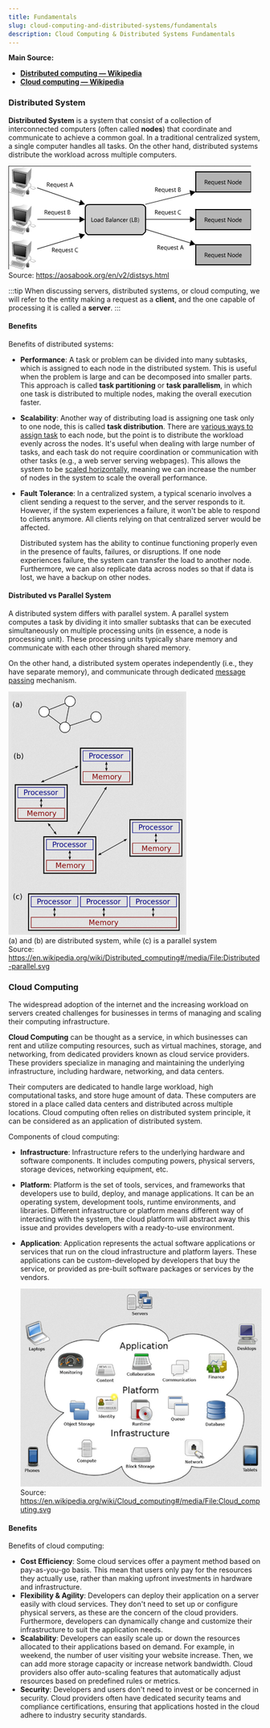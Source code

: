 ```yaml
---
title: Fundamentals
slug: cloud-computing-and-distributed-systems/fundamentals
description: Cloud Computing & Distributed Systems Fundamentals
---
```


**Main Source:**

- **[Distributed computing — Wikipedia](https://en.wikipedia.org/wiki/Distributed_computing)**
- **[Cloud computing — Wikipedia](https://en.wikipedia.org/wiki/Cloud_computing)**

### Distributed System

**Distributed System** is a system that consist of a collection of interconnected computers (often called **nodes**) that coordinate and communicate to achieve a common goal. In a traditional centralized system, a single computer handles all tasks. On the other hand, distributed systems distribute the workload across multiple computers.

![Distributed system](./distributed-system.png)  
Source: https://aosabook.org/en/v2/distsys.html

:::tip
When discussing servers, distributed systems, or cloud computing, we will refer to the entity making a request as a **client**, and the one capable of processing it is called a **server**.
:::

#### Benefits

Benefits of distributed systems:

- **Performance**: A task or problem can be divided into many subtasks, which is assigned to each node in the distributed system. This is useful when the problem is large and can be decomposed into smaller parts. This approach is called **task partitioning** or **task parallelism**, in which one task is distributed to multiple nodes, making the overall execution faster.

- **Scalability**: Another way of distributing load is assigning one task only to one node, this is called **task distribution**. There are [various ways to assign task](/cs-notes/cloud-computing-and-distributed-systems/distributed-systems-communication#coordination) to each node, but the point is to distribute the workload evenly across the nodes. It's useful when dealing with large number of tasks, and each task do not require coordination or communication with other tasks (e.g., a web server serving webpages). This allows the system to be [scaled horizontally](/cs-notes/software-engineering/system-design#scalability), meaning we can increase the number of nodes in the system to scale the overall performance.

- **Fault Tolerance**: In a centralized system, a typical scenario involves a client sending a request to the server, and the server responds to it. However, if the system experiences a failure, it won't be able to respond to clients anymore. All clients relying on that centralized server would be affected.

  Distributed system has the ability to continue functioning properly even in the presence of faults, failures, or disruptions. If one node experiences failure, the system can transfer the load to another node. Furthermore, we can also replicate data across nodes so that if data is lost, we have a backup on other nodes.

#### Distributed vs Parallel System

A distributed system differs with parallel system. A parallel system computes a task by dividing it into smaller subtasks that can be executed simultaneously on multiple processing units (in essence, a node is processing unit). These processing units typically share memory and communicate with each other through shared memory.

On the other hand, a distributed system operates independently (i.e., they have separate memory), and communicate through dedicated [message passing](/cs-notes/cloud-computing-and-distributed-systems/distributed-systems-communication#message-passing) mechanism.

![Distributed vs parallel systems](./distributed-vs-parallel.png)  
(a) and (b) are distributed system, while (c) is a parallel system  
Source: https://en.wikipedia.org/wiki/Distributed_computing#/media/File:Distributed-parallel.svg

### Cloud Computing

The widespread adoption of the internet and the increasing workload on servers created challenges for businesses in terms of managing and scaling their computing infrastructure.

**Cloud Computing** can be thought as a service, in which businesses can rent and utilize computing resources, such as virtual machines, storage, and networking, from dedicated providers known as cloud service providers. These providers specialize in managing and maintaining the underlying infrastructure, including hardware, networking, and data centers.

Their computers are dedicated to handle large workload, high computational tasks, and store huge amount of data. These computers are stored in a place called data centers and distributed across multiple locations. Cloud computing often relies on distributed system principle, it can be considered as an application of distributed system.

Components of cloud computing:

- **Infrastructure**: Infrastructure refers to the underlying hardware and software components. It includes computing powers, physical servers, storage devices, networking equipment, etc.
- **Platform**: Platform is the set of tools, services, and frameworks that developers use to build, deploy, and manage applications. It can be an operating system, development tools, runtime environments, and libraries. Different infrastructure or platform means different way of interacting with the system, the cloud platform will abstract away this issue and provides developers with a ready-to-use environment.
- **Application**: Application represents the actual software applications or services that run on the cloud infrastructure and platform layers. These applications can be custom-developed by developers that buy the service, or provided as pre-built software packages or services by the vendors.

  ![Components of cloud computing](./cloud-computing-components.png)  
  Source: https://en.wikipedia.org/wiki/Cloud_computing#/media/File:Cloud_computing.svg

#### Benefits

Benefits of cloud computing:

- **Cost Efficiency**: Some cloud services offer a payment method based on pay-as-you-go basis. This mean that users only pay for the resources they actually use, rather than making upfront investments in hardware and infrastructure.
- **Flexibility & Agility**: Developers can deploy their application on a server easily with cloud services. They don't need to set up or configure physical servers, as these are the concern of the cloud providers. Furthermore, developers can dynamically change and customize their infrastructure to suit the application needs.
- **Scalability**: Developers can easily scale up or down the resources allocated to their applications based on demand. For example, in weekend, the number of user visiting your website increase. Then, we can add more storage capacity or increase network bandwidth. Cloud providers also offer auto-scaling features that automatically adjust resources based on predefined rules or metrics.
- **Security**: Developers and users don't need to invest or be concerned in security. Cloud providers often have dedicated security teams and compliance certifications, ensuring that applications hosted in the cloud adhere to industry security standards.

